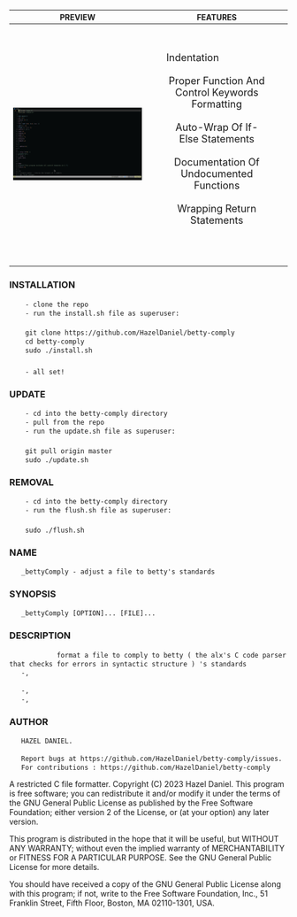 |	 PREVIEW  |  FEATURES |
| :--: | :--: |
| ![preview](preview.gif) | <ul style="padding: 30px;height: 100%;font-size: 18px;position: relative; display: flex; flex-direction: column;  justify-content: space-evenly; align-items: flex-start;list-style-type: none; text-transform: capitalize;"><li>indentation</li><br><li>proper function and control keywords formatting</li><br><li>auto-wrap of if-else statements</li><br><li>documentation of undocumented functions</li><br><li>wrapping return statements</li><br></ul> |
### INSTALLATION
		- clone the repo
		- run the install.sh file as superuser:
####
		git clone https://github.com/HazelDaniel/betty-comply
		cd betty-comply
		sudo ./install.sh
###
		- all set!

### UPDATE
		- cd into the betty-comply directory
		- pull from the repo
		- run the update.sh file as superuser:
####
		git pull origin master
		sudo ./update.sh
### REMOVAL
		- cd into the betty-comply directory
		- run the flush.sh file as superuser:
####
		sudo ./flush.sh
### NAME
       _bettyComply - adjust a file to betty's standards
### SYNOPSIS
       _bettyComply [OPTION]... [FILE]...

### DESCRIPTION
				format a file to comply to betty ( the alx's C code parser that checks for errors in syntactic structure ) 's standards
       -,
           
       -, 
       -, 

### AUTHOR
       HAZEL DANIEL.
       
       Report bugs at https://github.com/HazelDaniel/betty-comply/issues.
       For contributions : https://github.com/HazelDaniel/betty-comply

A restricted C file formatter.
Copyright (C) 2023 Hazel Daniel. 
This program is free software; you can redistribute it and/or
modify it under the terms of the GNU General Public License
as published by the Free Software Foundation; either version 2
of the License, or (at your option) any later version.

This program is distributed in the hope that it will be useful,
but WITHOUT ANY WARRANTY; without even the implied warranty of
MERCHANTABILITY or FITNESS FOR A PARTICULAR PURPOSE.  See the
GNU General Public License for more details.

You should have received a copy of the GNU General Public License
along with this program; if not, write to the Free Software
Foundation, Inc., 51 Franklin Street, Fifth Floor, Boston, MA  02110-1301, USA.

